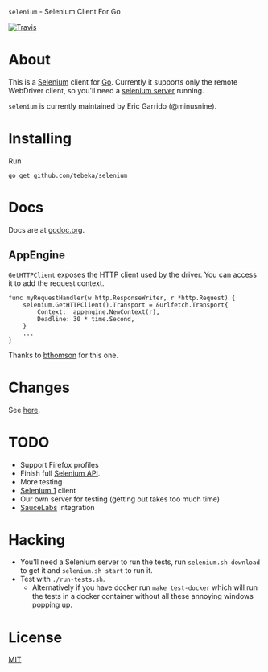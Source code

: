 `selenium` - Selenium Client For Go

[![Travis](https://travis-ci.org/tebeka/selenium.svg?branch=master)](https://travis-ci.org/tebeka/selenium)

# About
This is a [Selenium][selenium] client for [Go][go].
Currently it supports only the remote WebDriver client, so you'll need a
[selenium server][server] running.

`selenium` is currently maintained by Eric Garrido (@minusnine).

[selenium]: http://seleniumhq.org/
[go]: http://golang.org/
[server]: http://seleniumhq.org/download/

# Installing
Run

    go get github.com/tebeka/selenium

# Docs
Docs are at [godoc.org][godoc]. 

[godoc]: https://godoc.org/github.com/tebeka/selenium

## AppEngine

`GetHTTPClient` exposes the HTTP client used by the driver. You can access it to
add the request context.

    func myRequestHandler(w http.ResponseWriter, r *http.Request) {
        selenium.GetHTTPClient().Transport = &urlfetch.Transport{
            Context:  appengine.NewContext(r),
            Deadline: 30 * time.Second,
        }
        ...
    }

Thanks to [bthomson](https://bitbucket.org/tebeka/selenium/issue/8) for this
one.

# Changes
See [here][changelog].

[changelog]: ChangeLog

# TODO
* Support Firefox profiles
* Finish full [Selenium API][api].
* More testing
* [Selenium 1][sel1] client
* Our own server for testing (getting out takes too much time)
* [SauceLabs][sauce] integration

[api]: http://code.google.com/p/selenium/wiki/JsonWireProtocol
[sel1]: http://wiki.openqa.org/display/SRC/Specifications+for+Selenium+Remote+Control+Client+Driver+Protocol
[sauce]: http://saucelabs.com/docs/quickstart

# Hacking

* You'll need a Selenium server to run the tests, run `selenium.sh download` to
  get it and `selenium.sh start` to run it.
* Test with `./run-tests.sh`.
    * Alternatively if you have docker run `make test-docker` which will run the
      tests in a docker container without all these annoying windows popping up.

# License
[MIT][mit]

[mit]: https://bitbucket.org/tebeka/selenium/src/tip/LICENSE.txt
